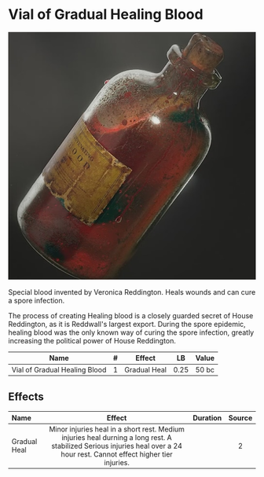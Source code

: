 # Vial of Gradual Healing Blood

![Copyright](./../VialOfMinorHealingBlood/VialOfHealingBlood.png)



Special blood invented by Veronica Reddington. Heals wounds and can cure a spore infection.

The process of creating Healing blood is a closely guarded secret of House Reddington, as it is Reddwall's largest export. During the spore epidemic, healing blood was the only known way of curing the spore infection, greatly increasing the political power of House Reddington.



|             Name             | # |    Effect    |  LB  | Value |
| :---------------------------: | :-: | :----------: | :--: | :---: |
| Vial of Gradual Healing Blood | 1 | Gradual Heal | 0.25 | 50 bc |

## Effects

| Name         |                                                                                   Effect                                                                                   | Duration | Source |
| :----------- | :------------------------------------------------------------------------------------------------------------------------------------------------------------------------: | :------: | :-----------: |
| Gradual Heal | Minor injuries heal in a short rest. Medium injuries heal durning a long rest. A stabilized Serious injuries heal over a 24 hour rest. Cannot effect higher tier injuries. |          |       2       |
